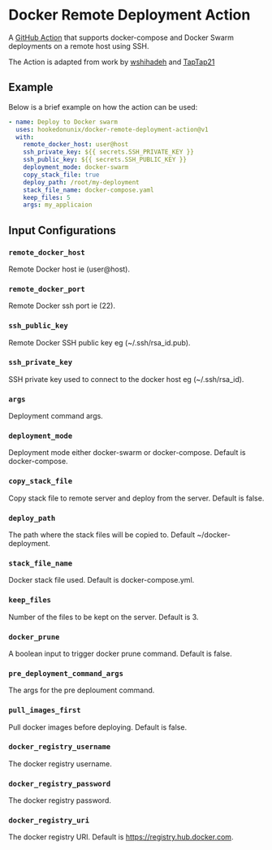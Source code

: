 # Docker Remote Deployment Action

A [GitHub Action](https://github.com/marketplace/actions/docker-remote-deployment) that supports docker-compose and Docker Swarm deployments on a remote host using SSH.

The Action is adapted from work by [wshihadeh](https://github.com/wshihadeh/docker-deployment-action) and [TapTap21](https://github.com/TapTap21/docker-remote-deployment-action)

## Example

Below is a brief example on how the action can be used:

```yaml
- name: Deploy to Docker swarm
  uses: hookedonunix/docker-remote-deployment-action@v1
  with:
    remote_docker_host: user@host
    ssh_private_key: ${{ secrets.SSH_PRIVATE_KEY }}
    ssh_public_key: ${{ secrets.SSH_PUBLIC_KEY }}
    deployment_mode: docker-swarm
    copy_stack_file: true
    deploy_path: /root/my-deployment
    stack_file_name: docker-compose.yaml
    keep_files: 5
    args: my_applicaion
```

## Input Configurations
### `remote_docker_host`
  Remote Docker host ie (user@host).
### `remote_docker_port`
  Remote Docker ssh port ie (22).
### `ssh_public_key`
  Remote Docker SSH public key eg (~/.ssh/rsa_id.pub).
### `ssh_private_key`
  SSH private key used to connect to the docker host eg (~/.ssh/rsa_id).
### `args`
  Deployment command args.
### `deployment_mode`
  Deployment mode either docker-swarm or docker-compose. Default is docker-compose.
### `copy_stack_file`
  Copy stack file to remote server and deploy from the server. Default is false.
### `deploy_path`
  The path where the stack files will be copied to. Default ~/docker-deployment.
### `stack_file_name`
  Docker stack file used. Default is docker-compose.yml.
### `keep_files`
  Number of the files to be kept on the server. Default is 3.
### `docker_prune`
  A boolean input to trigger docker prune command. Default is false.
### `pre_deployment_command_args`
  The args for the pre deploument command.
### `pull_images_first`
  Pull docker images before deploying. Default is false.
### `docker_registry_username`
  The docker registry username.
### `docker_registry_password`
  The docker registry password.
### `docker_registry_uri`
  The docker registry URI. Default is https://registry.hub.docker.com.

